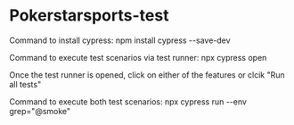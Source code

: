 # Pokerstarsports-test

Command to install cypress: npm install cypress --save-dev

Command to execute test scenarios via test runner: npx cypress open 

Once the test runner is opened, click on either of the features or clcik "Run all tests"

Command to execute both test scenarios: npx cypress run --env grep="@smoke"
